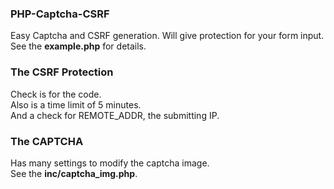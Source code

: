 ### PHP-Captcha-CSRF
Easy Captcha and CSRF generation. Will give protection for your form input.<br>
See the **example.php** for details.

### The CSRF Protection
Check is for the code.<br>
Also is a time limit of 5 minutes.<br>
And a check for REMOTE_ADDR, the submitting IP.

### The CAPTCHA
Has many settings to modify the captcha image.<br>
See the **inc/captcha_img.php**.
